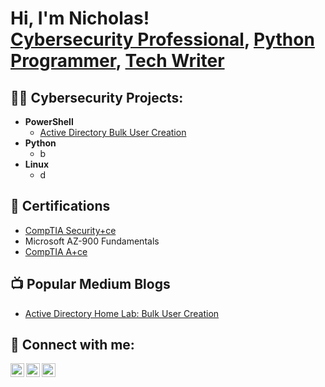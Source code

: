 <h1>Hi, I'm Nicholas! <br/><a href="https://www.linkedin.com/in/nfarmer48/">Cybersecurity Professional</a>, <a href="https://github.com/nfarmer0101">Python Programmer</a>, <a href="https://www.medium.com/@nfarmer0101">Tech Writer</a></h1>

<h2>👨‍💻 Cybersecurity Projects:</h2>

- <b>PowerShell</b>
  - [Active Directory Bulk User Creation](https://github.com/nfarmer0101/Active-Directory-User-Creation)
- <b>Python</b>
  - b
- <b>Linux</b>
  - d

<h2>📃 Certifications</h2>

- [CompTIA Security+ce](https://www.credly.com/badges/bd5c4305-224d-4277-b7bb-a5cd7d1d1c54/public_url)
- Microsoft AZ-900 Fundamentals
- [CompTIA A+ce](https://www.credly.com/badges/df7b8824-c517-4ae0-a87d-beb0c0e0fc31/public_url)

<h2>📺 Popular Medium Blogs</h2>

- [Active Directory Home Lab: Bulk User Creation](https://medium.com/@nfarmer0101/easy-home-lab-for-entry-into-it-setting-up-microsoft-active-directory-using-oracle-virtualbox-80a6a2a9e7d0)

<h2> 🤳 Connect with me:</h2>

[<img align="left" alt="NicholasFarmer | Twitter" width="22px" src="https://cdn.jsdelivr.net/npm/simple-icons@v3/icons/twitter.svg" />][twitter]
[<img align="left" alt="NicholasFarmer | LinkedIn" width="22px" src="https://cdn.jsdelivr.net/npm/simple-icons@v3/icons/linkedin.svg" />][linkedin]
[<img align="left" alt="NicholasFarmer | Medium" width="22px" src="https://cdn.jsdelivr.net/npm/simple-icons@v3/icons/medium.svg" />][medium]


[twitter]: https://twitter.com/nfarmer0101
[linkedin]: https://linkedin.com/in/nfarmer48
[medium]: https://medium.com/in/@nfarmer0101


<!--
**nfarmer0101/nfarmer0101** is a ✨ _special_ ✨ repository because its `README.md` (this file) appears on your GitHub profile.

Here are some ideas to get you started:

- 🔭 I’m currently working on ...
- 🌱 I’m currently learning ...
- 👯 I’m looking to collaborate on ...
- 🤔 I’m looking for help with ...
- 💬 Ask me about ...
- 📫 How to reach me: ...
- 😄 Pronouns: ...
- ⚡ Fun fact: ...
-->

